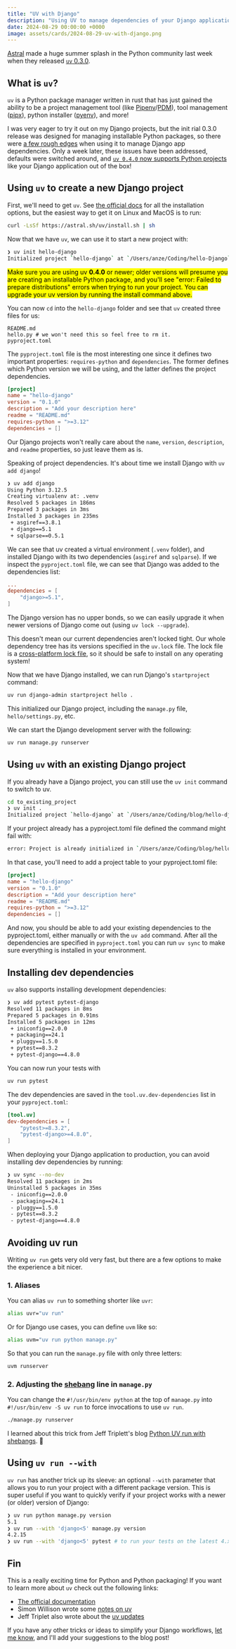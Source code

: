 ```yaml
---
title: "UV with Django"
description: "Using UV to manage dependencies of your Django application."
date: 2024-08-29 00:00:00 +0000
image: assets/cards/2024-08-29-uv-with-django.png
---
```


[Astral](https://astral.sh/) made a huge summer splash in the Python community last week when they released [`uv` 0.3.0](https://astral.sh/blog/uv-unified-python-packaging). 

<!-- One could say that the uv values are very high this summer ☀️ -->

## What is `uv`?

`uv` is a Python package manager written in rust that has just gained the ability to be a project management tool (like [Pipenv](https://pipenv.pypa.io/en/latest/)/[PDM](https://pdm-project.org/en/latest/)), tool management ([pipx](https://github.com/pypa/pipx)), python installer ([pyenv](https://github.com/pyenv/pyenv)), and more!

I was very eager to try it out on my Django projects, but the init rial 0.3.0 release was designed for managing installable Python packages, so there were [a few rough edges](https://github.com/astral-sh/uv/issues/6321) when using it to manage Django app dependencies. Only a week later, these issues have been addressed, defaults were switched around, and [`uv 0.4.0` now supports Python projects](https://github.com/astral-sh/uv/releases/tag/0.4.0) like your Django application out of the box!

## Using `uv` to create a new Django project

First, we'll need to get `uv`. See [the official docs](https://docs.astral.sh/uv/getting-started/installation/) for all the installation options, but the easiest way to get it on Linux and MacOS is to run:

```bash
curl -LsSf https://astral.sh/uv/install.sh | sh
```

Now that we have `uv`, we can use it to start a new project with:

```bash
❯ uv init hello-django
Initialized project `hello-django` at `/Users/anze/Coding/hello-Django`
```

<mark>Make sure you are using uv <strong>0.4.0</strong> or newer; older versions will presume you are creating an installable Python package, and you'll see "error: Failed to prepare distributions" errors when trying to run your project. You can upgrade your uv version by running the install command above.</mark>

You can now `cd` into the `hello-django` folder and see that `uv` created three files for us: 

```
README.md
hello.py # we won't need this so feel free to rm it.
pyproject.toml
```

The `pyproject.toml` file is the most interesting one since it defines two important properties: `requires-python` and `dependencies`. The former defines which Python version we will be using, and the latter defines the project dependencies.

```toml
[project]
name = "hello-django"
version = "0.1.0"
description = "Add your description here"
readme = "README.md"
requires-python = ">=3.12"
dependencies = []
```

Our Django projects won't really care about the `name`, `version`, `description`, and `readme` properties, so just leave them as is.

Speaking of project dependencies. It's about time we install Django with `uv add django`!

```bash
❯ uv add django
Using Python 3.12.5
Creating virtualenv at: .venv
Resolved 5 packages in 186ms
Prepared 3 packages in 3ms
Installed 3 packages in 235ms
 + asgiref==3.8.1
 + django==5.1
 + sqlparse==0.5.1
```

We can see that uv created a virtual environment (`.venv` folder), and installed Django with its two dependencies (`asgiref` and `sqlparse`). If we inspect the `pyproject.toml` file, we can see that Django was added to the dependencies list:

```toml
...
dependencies = [
    "django>=5.1",
]
```

The Django version has no upper bonds, so we can easily upgrade it when newer versions of Django come out (using `uv lock --upgrade`). 

This doesn't mean our current dependencies aren't locked tight. Our whole dependency tree has its versions specified in the `uv.lock` file. The lock file is a [cross-platform lock file](https://docs.astral.sh/uv/concepts/projects/#project-lockfile), so it should be safe to install on any operating system!

Now that we have Django installed, we can run Django's `startproject` command:

```bash
uv run django-admin startproject hello .
```

This initialized our Django project, including the `manage.py` file, `hello/settings.py`, etc.

We can start the Django development server with the following:

```bash
uv run manage.py runserver
```

## Using `uv` with an existing Django project

If you already have a Django project, you can still use the `uv init` command to switch to uv.

```bash
cd to_existing_project
❯ uv init .
Initialized project `hello-django` at `/Users/anze/Coding/blog/hello-django`
```

If your project already has a pyproject.toml file defined the command might fail with:

```bash
error: Project is already initialized in `/Users/anze/Coding/blog/hello-django`
```

In that case, you'll need to add a project table to your pyproject.toml file:

```toml
[project]
name = "hello-django"
version = "0.1.0"
description = "Add your description here"
readme = "README.md"
requires-python = ">=3.12"
dependencies = []
```

And now, you should be able to add your existing dependencies to the pyproject.toml, either manually or with the `uv add` command. After all the dependencies are specified in `pyproject.toml` you can run `uv sync` to make sure everything is installed in your environment.

## Installing dev dependencies

`uv` also supports installing development dependencies:

```bash
❯ uv add pytest pytest-django
Resolved 11 packages in 8ms
Prepared 5 packages in 0.91ms
Installed 5 packages in 12ms
 + iniconfig==2.0.0
 + packaging==24.1
 + pluggy==1.5.0
 + pytest==8.3.2
 + pytest-django==4.8.0
```

You can now run your tests with

```bash
uv run pytest
```

The dev dependencies are saved in the `tool.uv.dev-dependencies` list in your `pyproject.toml`:

```toml
[tool.uv]
dev-dependencies = [
    "pytest>=8.3.2",
    "pytest-django>=4.8.0",
]
```

When deploying your Django application to production, you can avoid installing dev dependencies by running:

```bash
❯ uv sync --no-dev
Resolved 11 packages in 2ms
Uninstalled 5 packages in 35ms
 - iniconfig==2.0.0
 - packaging==24.1
 - pluggy==1.5.0
 - pytest==8.3.2
 - pytest-django==4.8.0
```

## Avoiding uv run

Writing `uv run` gets very old very fast, but there are a few options to make the experience a bit nicer.

### 1. Aliases

You can alias `uv run` to something shorter like `uvr`:

```bash
alias uvr="uv run"
```

Or for Django use cases, you can define `uvm` like so:

```bash
alias uvm="uv run python manage.py"
```
So that you can run the `manage.py` file with only three letters:

```bash
uvm runserver
```

### 2. Adjusting the [shebang](https://en.wikipedia.org/wiki/Shebang_(Unix)) line in `manage.py`

You can change the `#!/usr/bin/env python` at the top of `manage.py` into `#!/usr/bin/env -S uv run` to force invocations to use `uv run`.

```bash
./manage.py runserver
```

I learned about this trick from Jeff Triplett's blog [Python UV run with shebangs](https://micro.webology.dev/). 💚

## Using `uv run --with`

`uv run` has another trick up its sleeve: an optional `--with` parameter that allows you to run your project with a different package version. This is super useful if you want to quickly verify if your project works with a newer (or older) version of Django:

```bash
❯ uv run python manage.py version
5.1
❯ uv run --with 'django<5' manage.py version
4.2.15
❯ uv run --with 'django<5' pytest # to run your tests on the latest 4.x version
```

## Fin

This is a really exciting time for Python and Python packaging! If you want to learn more about `uv` check out the following links:

 * [The official documentation](https://docs.astral.sh/uv/)
 * Simon Willison wrote some [notes on uv](https://simonwillison.net/2024/Aug/20/uv-unified-python-packaging/)
 * Jeff Triplet also wrote about the [uv updates](https://micro.webology.dev/2024/08/21/uv-updates-and.html)

If you have any other tricks or ideas to simplify your Django workflows, [let me know](mailto:anze@pecar.me), and I'll add your suggestions to the blog post!

